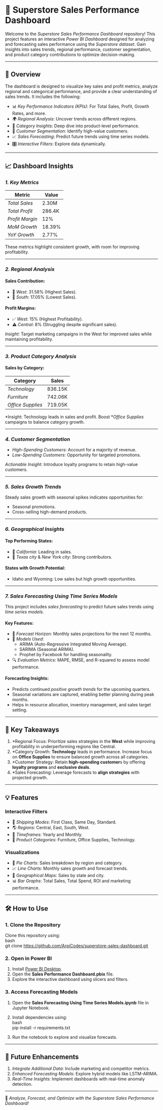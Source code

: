 # 🚀 Superstore Sales Performance Dashboard  

Welcome to the *Superstore Sales Performance Dashboard* repository! This project features an interactive *Power BI Dashboard* designed for analyzing and forecasting sales performance using the *Superstore dataset*. Gain insights into sales trends, regional performance, customer segmentation, and product category contributions to optimize decision-making.  

---

## 🌟 Overview  

The dashboard is designed to visualize key sales and profit metrics, analyze regional and categorical performance, and provide a clear understanding of sales trends. It includes the following: 
- 📊 *Key Performance Indicators (KPIs)*: For Total Sales, Profit, Growth Rates, and more.  
- 🌍 *Regional Analysis*: Uncover trends across different regions.  
- 🛒 *Category Insights*: Deep dive into product-level performance.  
- 👥 *Customer Segmentation*: Identify high-value customers.  
- 📈 *Sales Forecasting*: Predict future trends using time series models.  
- 🎛 *Interactive Filters*: Explore data dynamically.  

---

## 📈 Dashboard Insights  

### *1. Key Metrics*  
| Metric              | Value      |  
|---------------------|------------|  
| *Total Sales*     | 2.30M     |  
| *Total Profit*    | 286.4K    |  
| *Profit Margin*   | 12%        |  
| *MoM Growth*      | 18.39%     |  
| *YoY Growth*      | 2.77%      |  

These metrics highlight consistent growth, with room for improving profitability.  

---

### *2. Regional Analysis*  
#### Sales Contribution:  
- 🏅 *West*: 31.58% (Highest Sales).  
- 🥈 *South*: 17.05% (Lowest Sales).  

#### Profit Margins:  
- ✅ *West*: 15% (Highest Profitability).  
- ⚠ *Central*: 8% (Struggling despite significant sales).  

*Insight*: Target marketing campaigns in the West for improved sales while maintaining profitability.  

---

### *3. Product Category Analysis*  
#### Sales by Category:  
| Category          | Sales       |  
|-------------------|-------------|  
| *Technology*    | 836.15K    |  
| *Furniture*     | 742.06K    |  
| *Office Supplies*| 719.05K    |  

*Insight: Technology leads in sales and profit. Boost **Office Supplies* campaigns to balance category growth.  

---

### *4. Customer Segmentation*  
- *High-Spending Customers*: Account for a majority of revenue.  
- *Low-Spending Customers*: Opportunity for targeted promotions.  

*Actionable Insight*: Introduce loyalty programs to retain high-value customers.  

---

### *5. Sales Growth Trends*  
Steady sales growth with seasonal spikes indicates opportunities for:  
- Seasonal promotions.  
- Cross-selling high-demand products.  

---

### *6. Geographical Insights*  
#### Top Performing States:  
- 🥇 *California*: Leading in sales.  
- 🥈 *Texas city* & *New York city*: Strong contributors.  

#### States with Growth Potential:  
- Idaho and Wyoming: Low sales but high growth opportunities.  

---

### *7. Sales Forecasting Using Time Series Models*  
This project includes *sales forecasting* to predict future sales trends using *time series models*.  

#### Key Features:  
- 📅 *Forecast Horizon*: Monthly sales projections for the next 12 months.  
- 🧠 *Models Used*:  
  - ARIMA (Auto-Regressive Integrated Moving Average).  
  - SARIMA (Seasonal ARIMA).  
  - Prophet by Facebook for handling seasonality.  
- 🔍 *Evaluation Metrics*: MAPE, RMSE, and R-squared to assess model performance.  

#### Forecasting Insights:  
- Predicts continued *positive growth trends* for the upcoming quarters.  
- Seasonal variations are captured, enabling better planning during peak months.  
- Helps in resource allocation, inventory management, and sales target setting.  

---

## 🎯 Key Takeaways  

1. *Regional Focus: Prioritize sales strategies in the **West** while improving profitability in underperforming regions like Central.
2. *Category Growth: **Technology** leads in performance. Increase focus on **Office Supplies** to ensure balanced growth across all categories.  
3. *Customer Strategy: Retain **high-spending customer**s by offering **loyalty programs** and **exclusive deals**. 
4. *Sales Forecasting: Leverage forecasts to **align strategies** with projected growth.
---

## 💡 Features  

### Interactive Filters  
- 🚚 *Shipping Modes*: First Class, Same Day, Standard.  
- 🌎 *Regions*: Central, East, South, West.  
- 📅 *Timeframes*: Yearly and Monthly.  
- 🛒 *Product Categories*: Furniture, Office Supplies, Technology.  

### Visualizations  
- 📌 *Pie Charts*: Sales breakdown by region and category.  
- 📈 *Line Charts*: Monthly sales growth and forecast trends.  
- 📍 *Geographical Maps*: Sales by state and city.  
- 📊 *Bar Graphs*: Total Sales, Total Spend, ROI and marketing performance.  

---

## 🛠 How to Use  

### 1. Clone the Repository  
Clone this repository using:  
bash  
git clone https://github.com/ArpiCodes/superstore-sales-dashboard.git  
  

### 2. Open in Power BI  
1. Install [Power BI Desktop](https://powerbi.microsoft.com/en-us/desktop/).  
2. Open the **Sales Performance Dashboard.pbix** file.  
3. Explore the interactive dashboard using slicers and filters.  

### 3. Access Forecasting Models  
1. Open the **Sales Forecasting Using Time Series Models.ipynb** file in Jupyter Notebook.  
2. Install dependencies using:  
   bash  
   pip install -r requirements.txt  
     
3. Run the notebook to explore and visualize forecasts.  

---

## 🚀 Future Enhancements  

1. *Integrate Additional Data*: Include marketing and competitor metrics.  
2. *Enhanced Forecasting Models*: Explore hybrid models like LSTM-ARIMA.  
3. *Real-Time Insights*: Implement dashboards with real-time anomaly detection.  

---


🌟 *Analyze, Forecast, and Optimize with the Superstore Sales Performance Dashboard!*  
